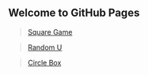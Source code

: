 ## Welcome to GitHub Pages

> [Square Game](https://davidan90.github.io/square-game/)

>[Random U](https://davidan90.github.io/randomu/)

>[Circle Box](https://davidan90.github.io/circle-box/)
